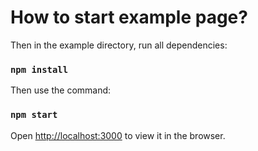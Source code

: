 
# How to start example page?

Then in the example directory, run all dependencies:

### `npm install`

Then use the command:

### `npm start`

Open [http://localhost:3000](http://localhost:3000) to view it in the browser.